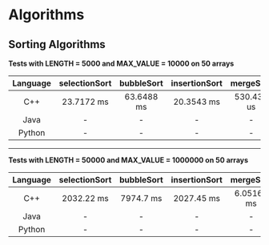 # Algorithms

## Sorting Algorithms

**Tests with LENGTH = 5000 and MAX_VALUE = 10000 on 50 arrays**

| Language | selectionSort | bubbleSort | insertionSort | mergeSort | quickSort |      
|:--------:|:-------------:|:----------:|:-------------:|:---------:|:---------:|
| C++      | 23.7172 ms    | 63.6488 ms | 20.3543 ms    | 530.439 us| 656.978 us|
| Java     | - | - | - | - | - |
| Python   | - | - | - | - | - |

---  
**Tests with LENGTH = 50000 and MAX_VALUE = 1000000 on 50 arrays**

| Language | selectionSort | bubbleSort | insertionSort | mergeSort | quickSort |      
|:--------:|:-------------:|:----------:|:-------------:|:---------:|:---------:|
| C++      | 2032.22 ms    | 7974.7 ms  | 2027.45 ms    | 6.05169 ms| 39.2071 ms|
| Java     | - | - | - | - | - |
| Python   | - | - | - | - | - |
